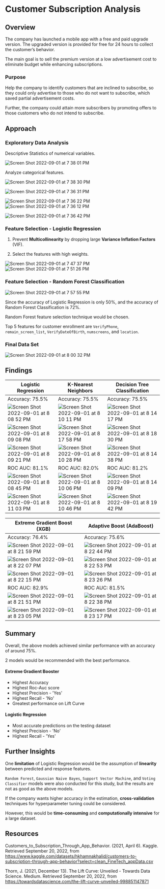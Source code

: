 # Customer Subscription Analysis

## Overview

The company has launched a mobile app with a free and paid upgrade version. The upgraded version is provided for free for 24 hours to collect the customer’s behavior.

The main goal is to sell the premium version at a low advertisement cost to eliminate budget while enhancing subscriptions.

### Purpose
Help the company to identify customers that are inclined to subscribe, so they could only advertise to those who do not want to subscribe, which saved partial advertisement costs. 

Further, the company could attain more subscribers by promoting offers to those customers who do not intend to subscribe.

## Approach

### Exploratory Data Analysis

Descriptive Statistics of numerical variables.

![Screen Shot 2022-09-01 at 7 38 01 PM](https://user-images.githubusercontent.com/88747464/188030278-96b1426f-e7ce-44e3-bbd6-ee44929262e6.png)

Analyze categorical features.

![Screen Shot 2022-09-01 at 7 38 30 PM](https://user-images.githubusercontent.com/88747464/188030290-623fb076-e69a-4bba-afdb-c0a2562dfc64.png)

![Screen Shot 2022-09-01 at 7 36 31 PM](https://user-images.githubusercontent.com/88747464/188030389-aa2a1ce5-e929-464d-b8e6-81d939d32454.png)

![Screen Shot 2022-09-01 at 7 36 22 PM](https://user-images.githubusercontent.com/88747464/188030401-6a16ff93-b307-4437-a0ea-203c2ac08e5a.png)
![Screen Shot 2022-09-01 at 7 36 12 PM](https://user-images.githubusercontent.com/88747464/188030409-4b3744c6-6bde-4517-ad6e-16c268ce752f.png)

![Screen Shot 2022-09-01 at 7 36 42 PM](https://user-images.githubusercontent.com/88747464/188030426-786df93d-77d6-42ec-88e7-c8f39c45f09f.png)

### Feature Selection - Logistic Regression
1. Prevent **Multicollinearity** by dropping large **Variance Inflation Factors** (VIF).

2. Select the features with high weights.

![Screen Shot 2022-09-01 at 7 47 37 PM](https://user-images.githubusercontent.com/88747464/188031122-fab57b48-491b-4766-bd2a-71f03af5c53a.png)
![Screen Shot 2022-09-01 at 7 51 26 PM](https://user-images.githubusercontent.com/88747464/188031270-8b76bcb2-6af9-4902-a75f-b32d91cf2c64.png)

### Feature Selection - Random Forest Classification

![Screen Shot 2022-09-01 at 7 57 55 PM](https://user-images.githubusercontent.com/88747464/188031717-086f2c0e-1ca6-47ab-81fa-6d7e8b123c51.png)

Since the accuracy of Logistic Regression is only 50%, and the accuracy of Random Forest Classification is 72%.

Random Forest feature selection technique would be chosen.

Top 5 features for customer enrollment are `VerifyPhone`, `remain_screen_list`, `VerifyDateOfBirth`, `numscreens`, and `location`.

### Final Data Set

![Screen Shot 2022-09-01 at 8 00 32 PM](https://user-images.githubusercontent.com/88747464/188031924-ce1a9f7e-781b-4d4c-af3b-1cf793e8e273.png)

## Findings

| Logistic Regression | K-Nearest Neighbors | Decision Tree Classification |
| --- | --- | --- | 
| Accuracy: 75.5% | Accuracy: 75.5% | Accuracy: 75.5% |
|![Screen Shot 2022-09-01 at 8 08 52 PM](https://user-images.githubusercontent.com/88747464/188032882-fd3f9127-7123-46ba-af9d-6a2e1e255c70.png) | ![Screen Shot 2022-09-01 at 8 10 11 PM](https://user-images.githubusercontent.com/88747464/188032895-4c455333-fdf1-4431-8680-96b916d26166.png) | ![Screen Shot 2022-09-01 at 8 14 17 PM](https://user-images.githubusercontent.com/88747464/188033140-9050a730-09c4-4387-a9a9-7e17c41bd17f.png) |
|![Screen Shot 2022-09-01 at 8 09 08 PM](https://user-images.githubusercontent.com/88747464/188032937-4ea86288-ae6f-430d-a43c-967ec7e3e864.png) | ![Screen Shot 2022-09-01 at 8 17 58 PM](https://user-images.githubusercontent.com/88747464/188033432-cca2a837-893d-4910-938c-aad0c6bedc90.png) | ![Screen Shot 2022-09-01 at 8 18 30 PM](https://user-images.githubusercontent.com/88747464/188033443-1e8dfaf2-76ee-4ed3-9efa-bedb1e644557.png) |
|![Screen Shot 2022-09-01 at 8 09 21 PM](https://user-images.githubusercontent.com/88747464/188032985-a5ef7083-8d95-4eb1-b050-f7d0120c2f04.png) | ![Screen Shot 2022-09-01 at 8 10 28 PM](https://user-images.githubusercontent.com/88747464/188032989-a86a11c4-437b-4db1-9968-4aebd909dbe2.png) | ![Screen Shot 2022-09-01 at 8 14 38 PM](https://user-images.githubusercontent.com/88747464/188033159-feb30f20-a3af-4db0-99b8-bb8aee1d8cc6.png) |
| ROC AUC: 81.1% | ROC AUC: 82.0% | ROC AUC: 81.2% |
| ![Screen Shot 2022-09-01 at 8 08 45 PM](https://user-images.githubusercontent.com/88747464/188032913-1fa3cd86-2f33-4f01-8235-730771ad2a92.png) | ![Screen Shot 2022-09-01 at 8 10 06 PM](https://user-images.githubusercontent.com/88747464/188032921-38ac463b-4662-4848-84a1-3ad76b493e19.png) | ![Screen Shot 2022-09-01 at 8 14 09 PM](https://user-images.githubusercontent.com/88747464/188033170-5012c9e3-d503-43c6-80aa-e11646a9da9c.png) |
| ![Screen Shot 2022-09-01 at 8 11 03 PM](https://user-images.githubusercontent.com/88747464/188033003-31ed2586-e5ea-49fb-ae66-cbe24f2969e0.png) | ![Screen Shot 2022-09-01 at 8 10 46 PM](https://user-images.githubusercontent.com/88747464/188033009-9bf7d3ae-f644-4eb7-8796-e6d2ed4734bc.png) | ![Screen Shot 2022-09-01 at 8 19 42 PM](https://user-images.githubusercontent.com/88747464/188033530-dc13e779-98a0-4c5d-8e48-c713e8a76d01.png) |

| Extreme Gradient Boost (XGB) | Adaptive Boost (AdaBoost) |
| --- | --- |
| Accuracy: 76.4% | Accuracy: 75.6% | 
|![Screen Shot 2022-09-01 at 8 21 59 PM](https://user-images.githubusercontent.com/88747464/188033966-98a09f53-5097-4f58-96bb-8e9b56642d08.png) | ![Screen Shot 2022-09-01 at 8 22 44 PM](https://user-images.githubusercontent.com/88747464/188033973-abb34a88-175a-4b5d-8277-9b1f6cb4b3b2.png) |
|![Screen Shot 2022-09-01 at 8 22 07 PM](https://user-images.githubusercontent.com/88747464/188033991-ff79beb2-0a05-4677-a5a1-ab1952e7a18c.png) | ![Screen Shot 2022-09-01 at 8 22 53 PM](https://user-images.githubusercontent.com/88747464/188034000-e3c6853e-286a-44b4-b876-e72fcd57c924.png) |
|![Screen Shot 2022-09-01 at 8 22 15 PM](https://user-images.githubusercontent.com/88747464/188034009-c971f988-3aa2-44ed-86e1-1a2aad9fbecb.png) | ![Screen Shot 2022-09-01 at 8 23 26 PM](https://user-images.githubusercontent.com/88747464/188034020-22a3e8a0-009a-4633-84d9-a513aa7bc9a2.png) |
| ROC AUC: 82.9% | ROC AUC: 81.5% |
|![Screen Shot 2022-09-01 at 8 21 51 PM](https://user-images.githubusercontent.com/88747464/188034046-b5c87cf8-893c-484e-bbad-7706b47f45d7.png) | ![Screen Shot 2022-09-01 at 8 22 38 PM](https://user-images.githubusercontent.com/88747464/188034050-1f228f06-f6f1-4364-954e-88a4bc9d68c2.png) |
|![Screen Shot 2022-09-01 at 8 23 05 PM](https://user-images.githubusercontent.com/88747464/188034060-e0c26b36-3793-4329-ade6-8d231a8553ac.png) | ![Screen Shot 2022-09-01 at 8 23 17 PM](https://user-images.githubusercontent.com/88747464/188034069-52713c32-d42f-4c79-91e6-3d19637187bc.png) |

## Summary

Overall, the above models achieved similar performance with an accuracy of around 75%. 

2 models would be recommended with the best performance.

#### Extreme Gradient Booster
* Highest Accuracy
* Highest Roc-Auc score
* Highest Precision - 'Yes'
* Highest Recall - 'No'
* Greatest performance on Lift Curve

#### Logistic Regression
* Most accurate predictions on the testing dataset
* Highest Precision - 'No'
* Highest Recall - 'Yes'

## Further Insights

One **limitation** of Logistic Regression would be the assumption of **linearity** between predicted and response features.

`Random Forest`, `Gaussian Naive Bayes`, `Support Vector Machine`, and `Voting Classifier` models were also conducted for this study, but the results are not as good as the above models.

If the company wants higher accuracy in the estimation, **cross-validation** techniques for hyperparameter tuning could be considered.

However, this would be **time-consuming** and **computationally intensive** for a large dataset. 

## Resources

Customers_to_Subscription_Through_App_Behavior. (2021, April 6). Kaggle. Retrieved September 20, 2022, from https://www.kaggle.com/datasets/hkhamnakhalid/customers-to-subscription-through-app-behavior?select=clean_FineTech_appData.csv

Thorn, J. (2021, December 13). The Lift Curve: Unveiled - Towards Data Science. Medium. Retrieved September 20, 2022, from https://towardsdatascience.com/the-lift-curve-unveiled-998851147871


